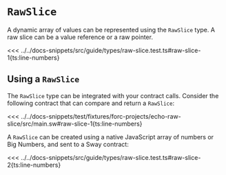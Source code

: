 # `RawSlice`

A dynamic array of values can be represented using the `RawSlice` type. A raw slice can be a value reference or a raw pointer.

<<< ../../docs-snippets/src/guide/types/raw-slice.test.ts#raw-slice-1{ts:line-numbers}

## Using a `RawSlice`

The `RawSlice` type can be integrated with your contract calls. Consider the following contract that can compare and return a `RawSlice`:

<<< ../../docs-snippets/test/fixtures/forc-projects/echo-raw-slice/src/main.sw#raw-slice-1{ts:line-numbers}

A `RawSlice` can be created using a native JavaScript array of numbers or Big Numbers, and sent to a Sway contract:

<<< ../../docs-snippets/src/guide/types/raw-slice.test.ts#raw-slice-2{ts:line-numbers}
